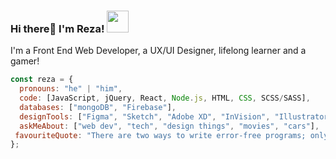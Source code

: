 ### Hi there👋 I'm Reza! <img src="https://media.tenor.com/images/316f182eb99062d7c07c64ff5bb84412/tenor.gif" width="35px">

I'm a Front End Web Developer, a UX/UI Designer, lifelong learner and a gamer!

```javascript
const reza = {
  pronouns: "he" | "him",
  code: [JavaScript, jQuery, React, Node.js, HTML, CSS, SCSS/SASS],
  databases: ["mongoDB", "Firebase"],
  designTools: ["Figma", "Sketch", "Adobe XD", "InVision", "Illustrator"],
  askMeAbout: ["web dev", "tech", "design things", "movies", "cars"],
 favouriteQuote: "There are two ways to write error-free programs; only the third one works"
};
```

<!--
**rezaska/rezaska** is a ✨ _special_ ✨ repository because its `README.md` (this file) appears on your GitHub profile.

Here are some ideas to get you started:

- 🔭 I’m currently working on ...
- 🌱 I’m currently learning ...
- 👯 I’m looking to collaborate on ...
- 🤔 I’m looking for help with ...
- 💬 Ask me about ...
- 📫 How to reach me: ...
- 😄 Pronouns: ...
- ⚡ Fun fact: ...
-->
